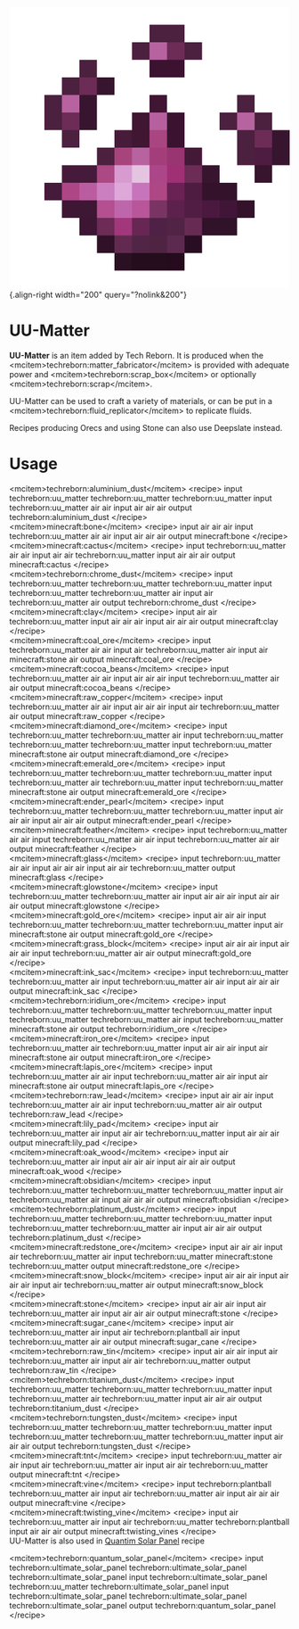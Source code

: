 ![uu-matter.png](/media/mods/techreborn/uu-matter.png){.align-right width="200" query="?nolink&200"}

# UU-Matter

**UU-Matter** is an item added by Tech Reborn. It is produced when the \<mcitem\>techreborn:matter_fabricator\</mcitem\> is provided with adequate power and \<mcitem\>techreborn:scrap_box\</mcitem\> or optionally \<mcitem\>techreborn:scrap\</mcitem\>.

UU-Matter can be used to craft a variety of materials, or can be put in a \<mcitem\>techreborn:fluid_replicator\</mcitem\> to replicate fluids.

Recipes producing Orecs and using Stone can also use Deepslate instead.

# Usage

\<mcitem\>techreborn:aluminium_dust\</mcitem\> \<recipe\> input techreborn:uu_matter techreborn:uu_matter techreborn:uu_matter input techreborn:uu_matter air air input air air air output techreborn:aluminium_dust \</recipe\>\
\<mcitem\>minecraft:bone\</mcitem\> \<recipe\> input air air air input techreborn:uu_matter air air input air air air output minecraft:bone \</recipe\>\
\<mcitem\>minecraft:cactus\</mcitem\> \<recipe\> input techreborn:uu_matter air air input air air techreborn:uu_matter input air air air output minecraft:cactus \</recipe\>\
\<mcitem\>techreborn:chrome_dust\</mcitem\> \<recipe\> input techreborn:uu_matter techreborn:uu_matter techreborn:uu_matter input techreborn:uu_matter techreborn:uu_matter air input air techreborn:uu_matter air output techreborn:chrome_dust \</recipe\>\
\<mcitem\>minecraft:clay\</mcitem\> \<recipe\> input air air techreborn:uu_matter input air air air input air air air output minecraft:clay \</recipe\>\
\<mcitem\>minecraft:coal_ore\</mcitem\> \<recipe\> input techreborn:uu_matter air air input air techreborn:uu_matter air input air minecraft:stone air output minecraft:coal_ore \</recipe\>\
\<mcitem\>minecraft:cocoa_beans\</mcitem\> \<recipe\> input techreborn:uu_matter air air input air air air input techreborn:uu_matter air air output minecraft:cocoa_beans \</recipe\>\
\<mcitem\>minecraft:raw_copper\</mcitem\> \<recipe\> input techreborn:uu_matter air air input air air air input air techreborn:uu_matter air output minecraft:raw_copper \</recipe\>\
\<mcitem\>minecraft:diamond_ore\</mcitem\> \<recipe\> input techreborn:uu_matter techreborn:uu_matter air input techreborn:uu_matter techreborn:uu_matter techreborn:uu_matter input techreborn:uu_matter minecraft:stone air output minecraft:diamond_ore \</recipe\>\
\<mcitem\>minecraft:emerald_ore\</mcitem\> \<recipe\> input techreborn:uu_matter techreborn:uu_matter techreborn:uu_matter input techreborn:uu_matter air techreborn:uu_matter input techreborn:uu_matter minecraft:stone air output minecraft:emerald_ore \</recipe\>\
\<mcitem\>minecraft:ender_pearl\</mcitem\> \<recipe\> input techreborn:uu_matter techreborn:uu_matter techreborn:uu_matter input air air air input air air air output minecraft:ender_pearl \</recipe\>\
\<mcitem\>minecraft:feather\</mcitem\> \<recipe\> input techreborn:uu_matter air air input techreborn:uu_matter air air input techreborn:uu_matter air air output minecraft:feather \</recipe\>\
\<mcitem\>minecraft:glass\</mcitem\> \<recipe\> input techreborn:uu_matter air air input air air air input air air techreborn:uu_matter output minecraft:glass \</recipe\>\
\<mcitem\>minecraft:glowstone\</mcitem\> \<recipe\> input techreborn:uu_matter techreborn:uu_matter air input air air air input air air air output minecraft:glowstone \</recipe\>\
\<mcitem\>minecraft:gold_ore\</mcitem\> \<recipe\> input air air air input techreborn:uu_matter techreborn:uu_matter techreborn:uu_matter input air minecraft:stone air output minecraft:gold_ore \</recipe\>\
\<mcitem\>minecraft:grass_block\</mcitem\> \<recipe\> input air air air input air air air input techreborn:uu_matter air air output minecraft:gold_ore \</recipe\>\
\<mcitem\>minecraft:ink_sac\</mcitem\> \<recipe\> input techreborn:uu_matter techreborn:uu_matter air input techreborn:uu_matter air air input air air air output minecraft:ink_sac \</recipe\>\
\<mcitem\>techreborn:iridium_ore\</mcitem\> \<recipe\> input techreborn:uu_matter techreborn:uu_matter techreborn:uu_matter input techreborn:uu_matter techreborn:uu_matter air input techreborn:uu_matter minecraft:stone air output techreborn:iridium_ore \</recipe\>\
\<mcitem\>minecraft:iron_ore\</mcitem\> \<recipe\> input techreborn:uu_matter air techreborn:uu_matter input air air air input air minecraft:stone air output minecraft:iron_ore \</recipe\>\
\<mcitem\>minecraft:lapis_ore\</mcitem\> \<recipe\> input techreborn:uu_matter air air input techreborn:uu_matter air air input air minecraft:stone air output minecraft:lapis_ore \</recipe\>\
\<mcitem\>techreborn:raw_lead\</mcitem\> \<recipe\> input air air air input techreborn:uu_matter air air input techreborn:uu_matter air air output techreborn:raw_lead \</recipe\>\
\<mcitem\>minecraft:lily_pad\</mcitem\> \<recipe\> input air techreborn:uu_matter air input air air techreborn:uu_matter input air air air output minecraft:lily_pad \</recipe\>\
\<mcitem\>minecraft:oak_wood\</mcitem\> \<recipe\> input air techreborn:uu_matter air input air air air input air air air output minecraft:oak_wood \</recipe\>\
\<mcitem\>minecraft:obsidian\</mcitem\> \<recipe\> input techreborn:uu_matter techreborn:uu_matter techreborn:uu_matter input air techreborn:uu_matter air input air air air output minecraft:obsidian \</recipe\>\
\<mcitem\>techreborn:platinum_dust\</mcitem\> \<recipe\> input techreborn:uu_matter techreborn:uu_matter techreborn:uu_matter input techreborn:uu_matter techreborn:uu_matter air input air air air output techreborn:platinum_dust \</recipe\>\
\<mcitem\>minecraft:redstone_ore\</mcitem\> \<recipe\> input air air air input air techreborn:uu_matter air input techreborn:uu_matter minecraft:stone techreborn:uu_matter output minecraft:redstone_ore \</recipe\>\
\<mcitem\>minecraft:snow_block\</mcitem\> \<recipe\> input air air air input air air air input air techreborn:uu_matter air output minecraft:snow_block \</recipe\>\
\<mcitem\>minecraft:stone\</mcitem\> \<recipe\> input air air air input air techreborn:uu_matter air input air air air output minecraft:stone \</recipe\>\
\<mcitem\>minecraft:sugar_cane\</mcitem\> \<recipe\> input air techreborn:uu_matter air input air techreborn:plantball air input techreborn:uu_matter air air output minecraft:sugar_cane \</recipe\>\
\<mcitem\>techreborn:raw_tin\</mcitem\> \<recipe\> input air air air input air techreborn:uu_matter air input air air techreborn:uu_matter output techreborn:raw_tin \</recipe\>\
\<mcitem\>techreborn:titanium_dust\</mcitem\> \<recipe\> input techreborn:uu_matter techreborn:uu_matter techreborn:uu_matter input techreborn:uu_matter air techreborn:uu_matter input air air air output techreborn:titanium_dust \</recipe\>\
\<mcitem\>techreborn:tungsten_dust\</mcitem\> \<recipe\> input techreborn:uu_matter techreborn:uu_matter techreborn:uu_matter input techreborn:uu_matter techreborn:uu_matter techreborn:uu_matter input air air air output techreborn:tungsten_dust \</recipe\>\
\<mcitem\>minecraft:tnt\</mcitem\> \<recipe\> input techreborn:uu_matter air air input air techreborn:uu_matter air input air air techreborn:uu_matter output minecraft:tnt \</recipe\>\
\<mcitem\>minecraft:vine\</mcitem\> \<recipe\> input techreborn:plantball techreborn:uu_matter air input air techreborn:uu_matter air input air air air output minecraft:vine \</recipe\>\
\<mcitem\>minecraft:twisting_vine\</mcitem\> \<recipe\> input air techreborn:uu_matter air input air techreborn:uu_matter techreborn:plantball input air air air output minecraft:twisting_vines \</recipe\>\
UU-Matter is also used in [Quantim Solar Panel](/energy/generators/quantum_solar_panel) recipe

\<mcitem\>techreborn:quantum_solar_panel\</mcitem\> \<recipe\> input techreborn:ultimate_solar_panel techreborn:ultimate_solar_panel techreborn:ultimate_solar_panel input techreborn:ultimate_solar_panel techreborn:uu_matter techreborn:ultimate_solar_panel input techreborn:ultimate_solar_panel techreborn:ultimate_solar_panel techreborn:ultimate_solar_panel output techreborn:quantum_solar_panel \</recipe\>
